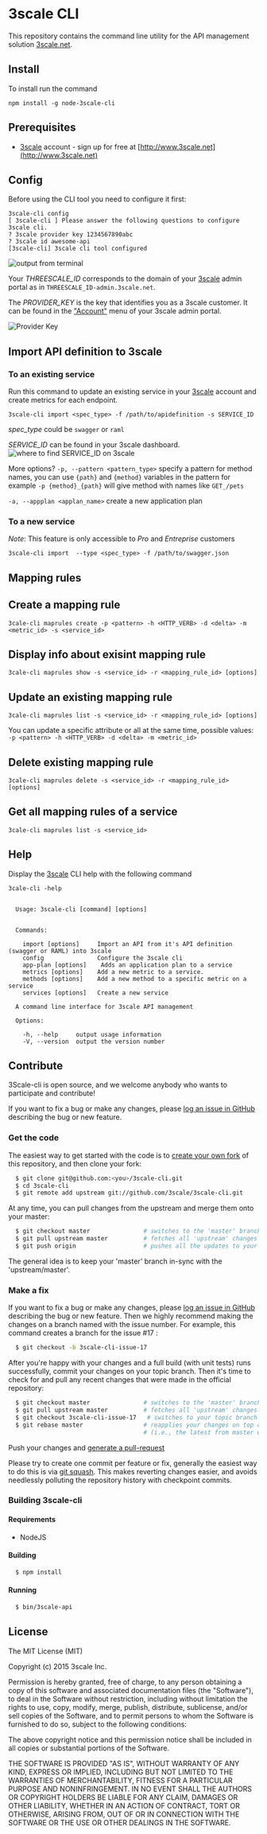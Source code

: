 # 3scale CLI

This repository contains the command line utility for the API management solution [3scale.net](http://3scale.net).

## Install

To install run the command

`npm install -g node-3scale-cli`

## Prerequisites
* [3scale](http://3scale.net) account - sign up for free at [http://www.3scale.net](http://www.3scale.net)


## Config

Before using the CLI tool you need to configure it first:

```
3scale-cli config
[ 3scale-cli ] Please answer the following questions to configure 3scale cli.
? 3scale provider key 1234567890abc
? 3scale id awesome-api
[3scale-cli] 3scale cli tool configured
```

![output from terminal](https://www.evernote.com/l/ACV6L21JMwxFm771F9iPNwu3j7eyqLrArkoB/image.png)

Your *THREESCALE_ID* corresponds to the domain of your [3scale](http://3scale.net) admin portal as in `THREESCALE_ID-admin.3scale.net`.

The *PROVIDER_KEY* is the key that identifies you as a 3scale customer. It can be found in the ["Account"](https://CHANGEME-admin.3scale.net/p/admin/account) menu of your 3scale admin portal.  

![Provider Key](docs/provider-key.png)

## Import API definition to 3scale

### To an existing service

Run this command to update an existing service in your [3scale](http://3scale.net) account and create metrics for each endpoint.

`3scale-cli import <spec_type> -f /path/to/apidefinition -s SERVICE_ID`

*spec_type* could be `swagger` or `raml`

*SERVICE_ID* can be found in your 3scale dashboard.
![where to find SERVICE_ID on 3scale](https://www.evernote.com/l/ACW0h8yHfplHi4r-WivB0e0FT5X-6mgutmgB/image.png)

More options?
`-p, --pattern <pattern_type>` specify a pattern for method names, you can use `{path}` and `{method}` variables in the pattern
for example `-p {method}_{path}` will give method with names like `GET_/pets`

`-a, --appplan <applan_name>` create a new application plan

### To a new service

*Note*: This feature is only accessible to *Pro* and *Entreprise* customers

`3scale-cli import  --type <spec_type> -f /path/to/swagger.json`

## Mapping rules

## Create a mapping rule
`3cale-cli maprules create -p <pattern> -h <HTTP_VERB> -d <delta> -m <metric_id> -s <service_id>`

## Display info about exisint mapping rule
`3cale-cli maprules show -s <service_id> -r <mapping_rule_id> [options]`

## Update an existing mapping rule
`3cale-cli maprules list -s <service_id> -r <mapping_rule_id> [options]`

You can update a specific attribute or all at the same time, possible values:
`-p <pattern> -h <HTTP_VERB> -d <delta> -m <metric_id>`

## Delete existing mapping rule
`3cale-cli maprules delete -s <service_id> -r <mapping_rule_id> [options]`

## Get all mapping rules of a service
`3cale-cli maprules list -s <service_id>`

## Help

Display the [3scale](http://3scale.net) CLI help with the following command

`3cale-cli -help`

```

  Usage: 3scale-cli [command] [options]


  Commands:

    import [options]     Import an API from it's API definition (swagger or RAML) into 3scale
    config               Configure the 3scale cli
    app-plan [options]    Adds an application plan to a service
    metrics [options]    Add a new metric to a service.
    methods [options]    Add a new method to a specific metric on a service
    services [options]   Create a new service

  A command line interface for 3scale API management

  Options:

    -h, --help     output usage information
    -V, --version  output the version number
```

## Contribute

3Scale-cli is open source, and we welcome anybody who wants to participate and contribute!

If you want to fix a bug or make any changes, please [log an issue in GitHub](https://github.com/3scale/3scale-cli/issues) describing the bug
or new feature.

### Get the code

The easiest way to get started with the code is to [create your own fork](http://help.github.com/forking/)
of this repository, and then clone your fork:
```bash
  $ git clone git@github.com:<you>/3scale-cli.git
  $ cd 3scale-cli
  $ git remote add upstream git://github.com/3scale/3scale-cli.git
```
At any time, you can pull changes from the upstream and merge them onto your master:
```bash
  $ git checkout master               # switches to the 'master' branch
  $ git pull upstream master          # fetches all 'upstream' changes and merges 'upstream/master' onto your 'master' branch
  $ git push origin                   # pushes all the updates to your fork, which should be in-sync with 'upstream'
```
The general idea is to keep your 'master' branch in-sync with the 'upstream/master'.

### Make a fix

If you want to fix a bug or make any changes, please [log an issue in GitHub](https://github.com/3scale/3scale-cli/issues) describing the bug
or new feature. Then we highly recommend making the changes on a branch named with the issue number. For example, this command creates
a branch for the issue #17 :
```bash
  $ git checkout -b 3scale-cli-issue-17
```
After you're happy with your changes and a full build (with unit tests) runs successfully, commit your
changes on your topic branch. Then it's time to check for and pull any recent changes that were made in
the official repository:
```bash
  $ git checkout master               # switches to the 'master' branch
  $ git pull upstream master          # fetches all 'upstream' changes and merges 'upstream/master' onto your 'master' branch
  $ git checkout 3scale-cli-issue-17   # switches to your topic branch
  $ git rebase master                 # reapplies your changes on top of the latest in master
                                      # (i.e., the latest from master will be the new base for your changes)
```

Push your changes and [generate a pull-request](http://help.github.com/pull-requests/)

Please try to create one commit per feature or fix, generally the easiest way to do this is via [git squash](https://git-scm.com/book/en/v2/Git-Tools-Rewriting-History#Squashing-Commits).
This makes reverting changes easier, and avoids needlessly polluting the repository history with checkpoint commits.

### Building 3scale-cli

#### Requirements
- NodeJS

#### Building
```bash
  $ npm install
```

#### Running
```bash
  $ bin/3scale-api
```

## License

The MIT License (MIT)

Copyright (c) 2015 3scale Inc.

Permission is hereby granted, free of charge, to any person obtaining a copy of this software and associated documentation files (the "Software"), to deal in the Software without restriction, including without limitation the rights to use, copy, modify, merge, publish, distribute, sublicense, and/or sell copies of the Software, and to permit persons to whom the Software is furnished to do so, subject to the following conditions:

The above copyright notice and this permission notice shall be included in all copies or substantial portions of the Software.

THE SOFTWARE IS PROVIDED "AS IS", WITHOUT WARRANTY OF ANY KIND, EXPRESS OR IMPLIED, INCLUDING BUT NOT LIMITED TO THE WARRANTIES OF MERCHANTABILITY, FITNESS FOR A PARTICULAR PURPOSE AND NONINFRINGEMENT. IN NO EVENT SHALL THE AUTHORS OR COPYRIGHT HOLDERS BE LIABLE FOR ANY CLAIM, DAMAGES OR OTHER LIABILITY, WHETHER IN AN ACTION OF CONTRACT, TORT OR OTHERWISE, ARISING FROM, OUT OF OR IN CONNECTION WITH THE SOFTWARE OR THE USE OR OTHER DEALINGS IN THE SOFTWARE.
